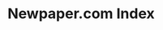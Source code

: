 ---
layout: default
cost: None
description: Index of newspaper.com articles
last_edit: 08/12/2021, 15:45:21
location: https://elisabethperlman.net/code.html
maintained_by: Bitsy Perlman
record_creation_timestamp: 08/12/2021, 15:45:21
shortname: newspaper_com
title: Newpaper.com Index
uuid: fddedcfc-9f4e-47c6-bc82-3e04bb3c4262
---